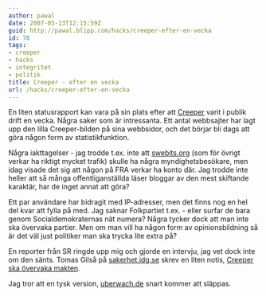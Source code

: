 ```yaml
---
author: pawal
date: 2007-05-13T12:15:59Z
guid: http://pawal.blipp.com/hacks/creeper-efter-en-vecka
id: 78
tags:
- creeper
- hacks
- integritet
- politik
title: Creeper - efter en vecka
url: /hacks/creeper-efter-en-vecka
---
```


En liten statusrapport kan vara på sin plats efter att <a
href="https://www.gnuheter.com/creeper/">Creeper</a> varit i publik
drift en vecka. Några saker som är intressanta. Ett antal webbsajter
har lagt upp den lilla Creeper-bilden på sina webbsidor, och det
börjar bli dags att göra någon form av statistikfunktion.

Några iakttagelser - jag trodde t.ex. inte att <a
href="http://www.swebits.org/">swebits.org</a> (som för övrigt verkar
ha riktigt mycket trafik) skulle ha några myndighetsbesökare, men idag
visade det sig att någon på FRA verkar ha konto där. Jag trodde inte
heller att så många offentliganställda läser bloggar av den mest
skiftande karaktär, har de inget annat att göra?

Ett par användare har bidragit med IP-adresser, men det finns nog en
hel del kvar att fylla på med. Jag saknar Folkpartiet t.ex. - eller
surfar de bara genom Socialdemokraternas nät numera? Några tycker dock
att man inte ska övervaka partier. Men om man vill ha någon form av
opinionsbildning så är det väl just politiker man ska trycka lite
extra på?

En reporter från SR ringde upp mig och gjorde en intervju, jag vet
dock inte om den sänts. Tomas Gilså på <a
href="http://sakerhet.idg.se/">sakerhet.idg.se</a> skrev en liten
notis, <a href="http://sakerhet.idg.se/2.1070/1.107515">Creeper ska
övervaka makten</a>.

Jag tror att en tysk version, <a
href="http://www.uberwach.de/">uberwach.de</a> snart kommer att
släppas.
